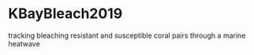 # KBayBleach2019
tracking bleaching resistant and susceptible coral pairs through a marine heatwave
